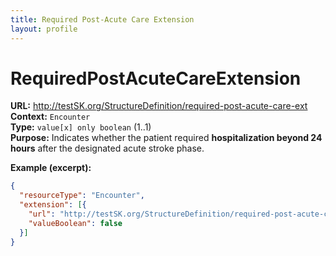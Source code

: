 ```yaml
---
title: Required Post-Acute Care Extension
layout: profile
---
```


# RequiredPostAcuteCareExtension

**URL:** http://testSK.org/StructureDefinition/required-post-acute-care-ext  
**Context:** `Encounter`  
**Type:** `value[x] only boolean` (1..1)  
**Purpose:** Indicates whether the patient required **hospitalization beyond 24 hours** after the designated acute stroke phase.

**Example (excerpt):**
```json
{
  "resourceType": "Encounter",
  "extension": [{
    "url": "http://testSK.org/StructureDefinition/required-post-acute-care-ext",
    "valueBoolean": false
  }]
}
